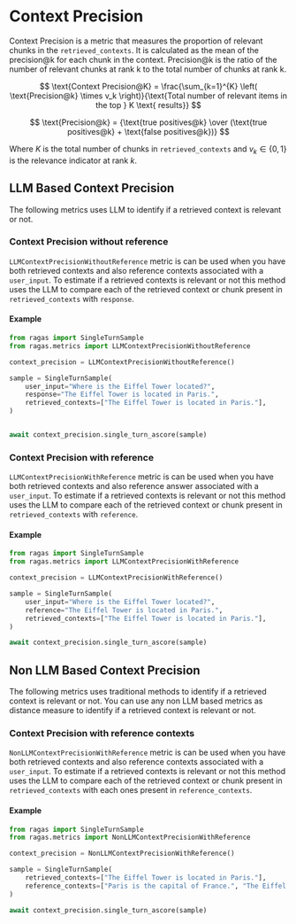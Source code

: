 # Context Precision
Context Precision is a metric that measures the proportion of relevant chunks in the `retrieved_contexts`. It is calculated as the mean of the precision@k for each chunk in the context. Precision@k is the ratio of the number of relevant chunks at rank k to the total number of chunks at rank k.

$$
\text{Context Precision@K} = \frac{\sum_{k=1}^{K} \left( \text{Precision@k} \times v_k \right)}{\text{Total number of relevant items in the top } K \text{ results}}
$$

$$
\text{Precision@k} = {\text{true positives@k} \over  (\text{true positives@k} + \text{false positives@k})}
$$

Where $K$ is the total number of chunks in `retrieved_contexts` and $v_k \in \{0, 1\}$ is the relevance indicator at rank $k$.

## LLM Based Context Precision

The following metrics uses LLM to identify if a retrieved context is relevant or not.

### Context Precision without reference

`LLMContextPrecisionWithoutReference` metric is can be used when you have both retrieved contexts and also reference contexts associated with a `user_input`. To estimate if a retrieved contexts is relevant or not this method uses the LLM to compare each of the retrieved context or chunk present in `retrieved_contexts` with `response`. 

#### Example
    
```python
from ragas import SingleTurnSample
from ragas.metrics import LLMContextPrecisionWithoutReference

context_precision = LLMContextPrecisionWithoutReference()

sample = SingleTurnSample(
    user_input="Where is the Eiffel Tower located?",
    response="The Eiffel Tower is located in Paris.",
    retrieved_contexts=["The Eiffel Tower is located in Paris."], 
)


await context_precision.single_turn_ascore(sample)
```

### Context Precision with reference

`LLMContextPrecisionWithReference` metric is can be used when you have both retrieved contexts and also reference answer associated with a `user_input`. To estimate if a retrieved contexts is relevant or not this method uses the LLM to compare each of the retrieved context or chunk present in `retrieved_contexts` with `reference`. 

#### Example
    
```python
from ragas import SingleTurnSample
from ragas.metrics import LLMContextPrecisionWithReference

context_precision = LLMContextPrecisionWithReference()

sample = SingleTurnSample(
    user_input="Where is the Eiffel Tower located?",
    reference="The Eiffel Tower is located in Paris.",
    retrieved_contexts=["The Eiffel Tower is located in Paris."], 
)

await context_precision.single_turn_ascore(sample)
```

## Non LLM Based Context Precision

The following metrics uses traditional methods to identify if a retrieved context is relevant or not. You can use any non LLM based metrics as distance measure to identify if a retrieved context is relevant or not.

### Context Precision with reference contexts

`NonLLMContextPrecisionWithReference` metric is can be used when you have both retrieved contexts and also reference contexts associated with a `user_input`. To estimate if a retrieved contexts is relevant or not this method uses the LLM to compare each of the retrieved context or chunk present in `retrieved_contexts` with each ones present in `reference_contexts`. 

#### Example
    
```python
from ragas import SingleTurnSample
from ragas.metrics import NonLLMContextPrecisionWithReference

context_precision = NonLLMContextPrecisionWithReference()

sample = SingleTurnSample(
    retrieved_contexts=["The Eiffel Tower is located in Paris."], 
    reference_contexts=["Paris is the capital of France.", "The Eiffel Tower is one of the most famous landmarks in Paris."]
)

await context_precision.single_turn_ascore(sample)
```